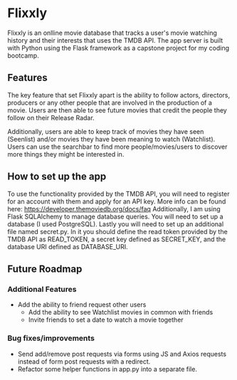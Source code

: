 # Flixxly

Flixxly is an onlline movie database that tracks a user's movie watching history and their interests that uses the TMDB API. The app server is built with Python using the Flask framework as a capstone project for my coding bootcamp.

## Features

The key feature that set Flixxly apart is the ability to follow actors, directors, producers or any other people that are involved in the production of a movie. Users are then able to see future movies that credit the people they follow on their Release Radar.

Additionally, users are able to keep track of movies they have seen (Seenlist) and/or movies they have been meaning to watch (Watchlist). Users can use the searchbar to find more people/movies/users to discover more things they might be interested in.

## How to set up the app

To use the functionality provided by the TMDB API, you will need to register for an account with them and apply for an API key. More info can be found here: https://developer.themoviedb.org/docs/faq
Additionally, I am using Flask SQLAlchemy to manage database queries. You will need to set up a database (I used PostgreSQL).
Lastly you will need to set up an additional file named secret.py. In it you should define the read token provided by the TMDB API as READ_TOKEN, a secret key defined as SECRET_KEY, and the database URI defined as DATABASE_URI.

## Future Roadmap

### Additional Features
- Add the ability to friend request other users
  - Add the ability to see Watchlist movies in common with friends
  - Invite friends to set a date to watch a movie together

### Bug fixes/improvements
- Send add/remove post requests via forms using JS and Axios requests instead of form post requests with a redirect.
- Refactor some helper functions in app.py into a separate file.

